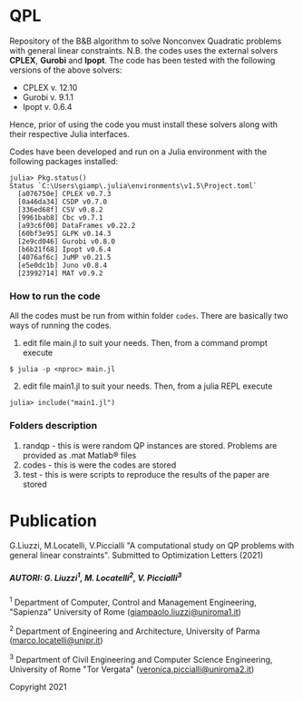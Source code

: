 # QPL
 Repository of the B&B algorithm to solve  Nonconvex Quadratic problems with general linear constraints. N.B. the codes uses the external solvers <b>CPLEX</b>, <b>Gurobi</b> and <b>Ipopt</b>. The code has been tested with the following versions of the above solvers:
 - CPLEX v. 12.10
 - Gurobi v. 9.1.1
 - Ipopt v. 0.6.4

Hence, prior of using the code you must install these solvers along with their respective Julia interfaces.

Codes have been developed and run on a Julia environment with the following packages installed:
```
julia> Pkg.status()
Status `C:\Users\giamp\.julia\environments\v1.5\Project.toml`
  [a076750e] CPLEX v0.7.3
  [0a46da34] CSDP v0.7.0
  [336ed68f] CSV v0.8.2
  [9961bab8] Cbc v0.7.1
  [a93c6f00] DataFrames v0.22.2
  [60bf3e95] GLPK v0.14.3
  [2e9cd046] Gurobi v0.8.0
  [b6b21f68] Ipopt v0.6.4
  [4076af6c] JuMP v0.21.5
  [e5e0dc1b] Juno v0.8.4
  [23992714] MAT v0.9.2
```

### How to run the code
All the codes must be run from within folder ```codes```. There are basically two ways of running the codes.
1. edit file main.jl to suit your needs. Then, from a command prompt execute
```
$ julia -p <nproc> main.jl
```
2. edit file main1.jl to suit your needs. Then, from a julia REPL execute
```
julia> include("main1.jl")
```

### Folders description
 1. randqp - this is were random QP instances are stored. Problems are provided as .mat Matlab&reg; files
 2. codes - this is were the codes are stored
 3. test - this is were scripts to reproduce the results of the paper are stored

# Publication
G.Liuzzi, M.Locatelli, V.Piccialli "A computational study on QP problems with general linear constraints". Submitted to Optimization Letters (2021)

##### AUTORI: G. Liuzzi<sup>1</sup>, M. Locatelli<sup>2</sup>, V. Piccialli<sup>3</sup>

 <sup>1</sup> Department of Computer, Control and Management Engineering, "Sapienza" University of Rome (giampaolo.liuzzi@uniroma1.it)

 <sup>2</sup> Department of Engineering and Architecture, University of Parma (marco.locatelli@unipr.it)

 <sup>3</sup> Department of Civil Engineering and Computer Science Engineering, University of Rome "Tor Vergata" (veronica.piccialli@uniroma2.it)


Copyright 2021
